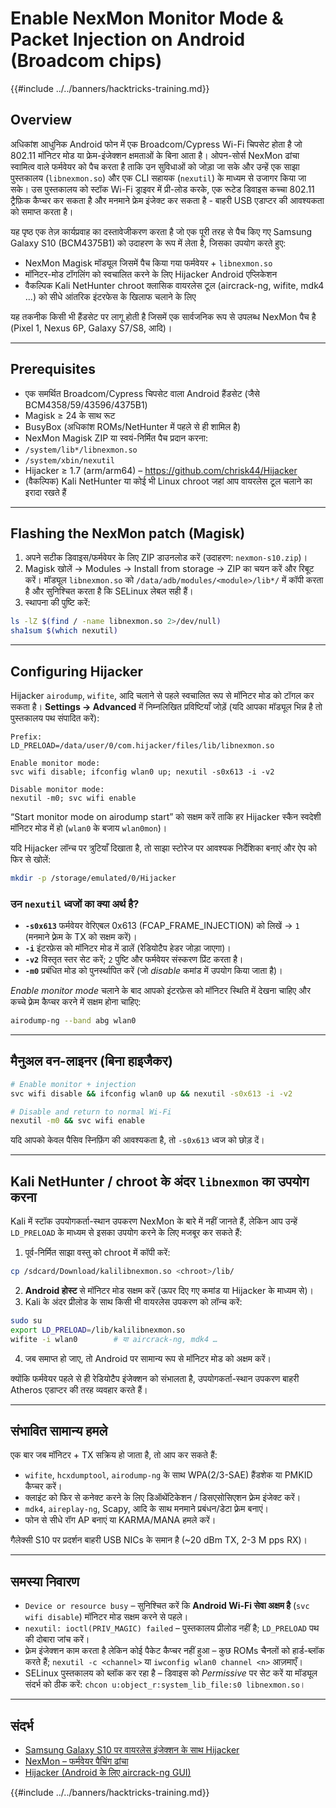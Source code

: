 # Enable NexMon Monitor Mode & Packet Injection on Android (Broadcom chips)

{{#include ../../banners/hacktricks-training.md}}

## Overview
अधिकांश आधुनिक Android फोन में एक Broadcom/Cypress Wi-Fi चिपसेट होता है जो 802.11 मॉनिटर मोड या फ्रेम-इंजेक्शन क्षमताओं के बिना आता है। ओपन-सोर्स NexMon ढांचा स्वामित्व वाले फर्मवेयर को पैच करता है ताकि उन सुविधाओं को जोड़ा जा सके और उन्हें एक साझा पुस्तकालय (`libnexmon.so`) और एक CLI सहायक (`nexutil`) के माध्यम से उजागर किया जा सके। उस पुस्तकालय को स्टॉक Wi-Fi ड्राइवर में प्री-लोड करके, एक रूटेड डिवाइस कच्चा 802.11 ट्रैफ़िक कैप्चर कर सकता है और मनमाने फ्रेम इंजेक्ट कर सकता है - बाहरी USB एडाप्टर की आवश्यकता को समाप्त करता है।

यह पृष्ठ एक तेज़ कार्यप्रवाह का दस्तावेजीकरण करता है जो एक पूरी तरह से पैच किए गए Samsung Galaxy S10 (BCM4375B1) को उदाहरण के रूप में लेता है, जिसका उपयोग करते हुए:

* NexMon Magisk मॉड्यूल जिसमें पैच किया गया फर्मवेयर + `libnexmon.so`
* मॉनिटर-मोड टॉगलिंग को स्वचालित करने के लिए Hijacker Android एप्लिकेशन
* वैकल्पिक Kali NetHunter chroot क्लासिक वायरलेस टूल (aircrack-ng, wifite, mdk4 …) को सीधे आंतरिक इंटरफेस के खिलाफ चलाने के लिए

यह तकनीक किसी भी हैंडसेट पर लागू होती है जिसमें एक सार्वजनिक रूप से उपलब्ध NexMon पैच है (Pixel 1, Nexus 6P, Galaxy S7/S8, आदि)।

---

## Prerequisites
* एक समर्थित Broadcom/Cypress चिपसेट वाला Android हैंडसेट (जैसे BCM4358/59/43596/4375B1)
* Magisk ≥ 24 के साथ रूट
* BusyBox (अधिकांश ROMs/NetHunter में पहले से ही शामिल है)
* NexMon Magisk ZIP या स्वयं-निर्मित पैच प्रदान करना:
* `/system/lib*/libnexmon.so`
* `/system/xbin/nexutil`
* Hijacker ≥ 1.7 (arm/arm64) – https://github.com/chrisk44/Hijacker
* (वैकल्पिक) Kali NetHunter या कोई भी Linux chroot जहां आप वायरलेस टूल चलाने का इरादा रखते हैं

---

## Flashing the NexMon patch (Magisk)
1. अपने सटीक डिवाइस/फर्मवेयर के लिए ZIP डाउनलोड करें (उदाहरण: `nexmon-s10.zip`)।
2. Magisk खोलें -> Modules -> Install from storage -> ZIP का चयन करें और रिबूट करें।
मॉड्यूल `libnexmon.so` को `/data/adb/modules/<module>/lib*/` में कॉपी करता है और सुनिश्चित करता है कि SELinux लेबल सही हैं।
3. स्थापना की पुष्टि करें:
```bash
ls -lZ $(find / -name libnexmon.so 2>/dev/null)
sha1sum $(which nexutil)
```

---

## Configuring Hijacker
Hijacker `airodump`, `wifite`, आदि चलाने से पहले स्वचालित रूप से मॉनिटर मोड को टॉगल कर सकता है। **Settings -> Advanced** में निम्नलिखित प्रविष्टियाँ जोड़ें (यदि आपका मॉड्यूल भिन्न है तो पुस्तकालय पथ संपादित करें):
```
Prefix:
LD_PRELOAD=/data/user/0/com.hijacker/files/lib/libnexmon.so

Enable monitor mode:
svc wifi disable; ifconfig wlan0 up; nexutil -s0x613 -i -v2

Disable monitor mode:
nexutil -m0; svc wifi enable
```
“Start monitor mode on airodump start” को सक्षम करें ताकि हर Hijacker स्कैन स्वदेशी मॉनिटर मोड में हो (`wlan0` के बजाय `wlan0mon`)।

यदि Hijacker लॉन्च पर त्रुटियाँ दिखाता है, तो साझा स्टोरेज पर आवश्यक निर्देशिका बनाएं और ऐप को फिर से खोलें:
```bash
mkdir -p /storage/emulated/0/Hijacker
```
### उन `nexutil` ध्वजों का क्या अर्थ है?
* **`-s0x613`**   फर्मवेयर वेरिएबल 0x613 (FCAP_FRAME_INJECTION) को लिखें → `1` (मनमाने फ़्रेम के TX को सक्षम करें)।
* **`-i`**         इंटरफ़ेस को मॉनिटर मोड में डालें (रेडियोटैप हेडर जोड़ा जाएगा)।
* **`-v2`**        विस्तृत स्तर सेट करें; `2` पुष्टि और फर्मवेयर संस्करण प्रिंट करता है।
* **`-m0`**        प्रबंधित मोड को पुनर्स्थापित करें (जो *disable* कमांड में उपयोग किया जाता है)।

*Enable monitor mode* चलाने के बाद आपको इंटरफ़ेस को मॉनिटर स्थिति में देखना चाहिए और कच्चे फ़्रेम कैप्चर करने में सक्षम होना चाहिए:
```bash
airodump-ng --band abg wlan0
```
---

## मैनुअल वन-लाइनर (बिना हाइजैकर)
```bash
# Enable monitor + injection
svc wifi disable && ifconfig wlan0 up && nexutil -s0x613 -i -v2

# Disable and return to normal Wi-Fi
nexutil -m0 && svc wifi enable
```
यदि आपको केवल पैसिव स्निफ़िंग की आवश्यकता है, तो `-s0x613` ध्वज को छोड़ दें।

---

## Kali NetHunter / chroot के अंदर `libnexmon` का उपयोग करना
Kali में स्टॉक उपयोगकर्ता-स्थान उपकरण NexMon के बारे में नहीं जानते हैं, लेकिन आप उन्हें `LD_PRELOAD` के माध्यम से इसका उपयोग करने के लिए मजबूर कर सकते हैं:

1. पूर्व-निर्मित साझा वस्तु को chroot में कॉपी करें:
```bash
cp /sdcard/Download/kalilibnexmon.so <chroot>/lib/
```
2. **Android होस्ट** से मॉनिटर मोड सक्षम करें (ऊपर दिए गए कमांड या Hijacker के माध्यम से)।
3. Kali के अंदर प्रीलोड के साथ किसी भी वायरलेस उपकरण को लॉन्च करें:
```bash
sudo su
export LD_PRELOAD=/lib/kalilibnexmon.so
wifite -i wlan0        # या aircrack-ng, mdk4 …
```
4. जब समाप्त हो जाए, तो Android पर सामान्य रूप से मॉनिटर मोड को अक्षम करें।

क्योंकि फर्मवेयर पहले से ही रेडियोटैप इंजेक्शन को संभालता है, उपयोगकर्ता-स्थान उपकरण बाहरी Atheros एडाप्टर की तरह व्यवहार करते हैं।

---

## संभावित सामान्य हमले
एक बार जब मॉनिटर + TX सक्रिय हो जाता है, तो आप कर सकते हैं:
* `wifite`, `hcxdumptool`, `airodump-ng` के साथ WPA(2/3-SAE) हैंडशेक या PMKID कैप्चर करें।
* क्लाइंट को फिर से कनेक्ट करने के लिए डिऑथेंटिकेशन / डिसएसोसिएशन फ़्रेम इंजेक्ट करें।
* `mdk4`, `aireplay-ng`, Scapy, आदि के साथ मनमाने प्रबंधन/डेटा फ़्रेम बनाएं।
* फोन से सीधे रॉग AP बनाएं या KARMA/MANA हमले करें।

गैलेक्सी S10 पर प्रदर्शन बाहरी USB NICs के समान है (~20 dBm TX, 2-3 M pps RX)।

---

## समस्या निवारण
* `Device or resource busy` – सुनिश्चित करें कि **Android Wi-Fi सेवा अक्षम है** (`svc wifi disable`) मॉनिटर मोड सक्षम करने से पहले।
* `nexutil: ioctl(PRIV_MAGIC) failed` – पुस्तकालय प्रीलोड नहीं है; `LD_PRELOAD` पथ की दोबारा जांच करें।
* फ़्रेम इंजेक्शन काम करता है लेकिन कोई पैकेट कैप्चर नहीं हुआ – कुछ ROMs चैनलों को हार्ड-ब्लॉक करते हैं; `nexutil -c <channel>` या `iwconfig wlan0 channel <n>` आज़माएँ।
* SELinux पुस्तकालय को ब्लॉक कर रहा है – डिवाइस को *Permissive* पर सेट करें या मॉड्यूल संदर्भ को ठीक करें: `chcon u:object_r:system_lib_file:s0 libnexmon.so`।

---

## संदर्भ
* [Samsung Galaxy S10 पर वायरलेस इंजेक्शन के साथ Hijacker](https://forums.kali.org/t/hijacker-on-the-samsung-galaxy-s10-with-wireless-injection/10305)
* [NexMon – फर्मवेयर पैचिंग ढांचा](https://github.com/seemoo-lab/nexmon)
* [Hijacker (Android के लिए aircrack-ng GUI)](https://github.com/chrisk44/Hijacker)

{{#include ../../banners/hacktricks-training.md}}
